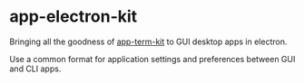 app-electron-kit
================
Bringing all the goodness of [app-term-kit](https://www.npmjs.com/package/app-term-kit) to GUI desktop apps in electron.

Use a common format for application settings and preferences between GUI and CLI apps.
